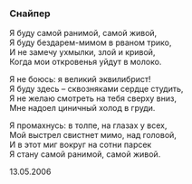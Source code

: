 ### Снайпер

Я буду самой ранимой, самой живой,  
Я буду бездарем-мимом в рваном трико,  
И не замечу ухмылки, злой и кривой,  
Когда мои откровенья уйдут в молоко.

Я не боюсь: я великий эквилибрист!  
Я буду здесь – сквозняками сердце студить,  
Я не желаю смотреть на тебя сверху вниз,  
Мне надоел циничный холод в груди.

Я промахнусь: в толпе, на глазах у всех,  
Мой выстрел свистнет мимо, над головой,  
И в этот миг вокруг на сотни парсек  
Я стану самой ранимой, самой живой.

13.05.2006
